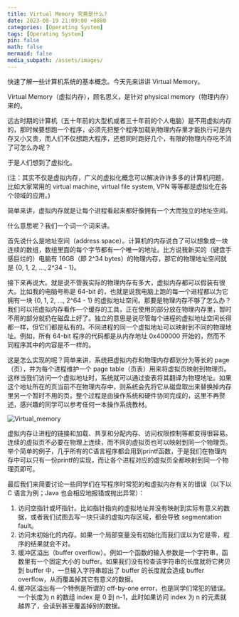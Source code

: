 ```yaml
---
title: Virtual Memory 究竟是什么?
date: 2023-08-19 21:09:00 +0800
categories: [Operating System]
tags: [Operating System]
pin: false
math: false
mermaid: false
media_subpath: /assets/images/
---
```


快速了解一些计算机系统的基本概念。今天先来讲讲 Virtual Memory。

Virtual Memory（虚拟内存），顾名思义，是针对 physical memory（物理内存）来的。

远古时期的计算机（五十年前的大型机或者三十年前的个人电脑）是不用虚拟内存的，那时候要想跑一个程序，必须先把整个程序加载到物理内存里才能执行可是内存又小又贵，而人们不仅想跑大程序，还想同时跑好几个，有限的物理内存吃不消了可怎么办呢？

于是人们想到了虚拟化。

(注：其实不仅是虚拟内存，广义的虚拟化概念可以解决许许多多的计算机问题，比如大家常用的 virtual machine, virtual file system, VPN 等等都是虚拟化在各个领域的应用。)

简单来讲，虚拟内存就是让每个进程看起来都好像拥有一个大而独立的地址空间。

什么意思呢？我们一个词一个词来讲。

首先说什么是地址空间（address space）。计算机的内存说白了可以想象成一块连续的数组，数组里面的每个字节都有一个唯一的地址。比方说我新买的（键盘手感巨烂的）电脑有 16GB（即 2^34 bytes）的物理内存，那它的物理地址空间就是 {0, 1, 2, ..., 2^34 - 1}。

接下来再说大。就是说不管我实际的物理内存有多大，虚拟内存都可以假装有很大。比如我的电脑号称是 64-bit 的，也就是说我电脑上跑的每一个进程都以为它拥有一块 {0, 1, 2, ..., 2^64 - 1} 的虚拟地址空间。那要是物理内存不够了怎么办？我们可以把虚拟内存看作一个缓存的工具，正在使用的部分放在物理内存里，暂时不用的部分就扔在磁盘上好了。独立的意思是说尽管每个进程的虚拟地址空间长得都一样，但它们都是私有的。不同进程的同一个虚拟地址可以映射到不同的物理地址。例如，所有 64-bit 程序的代码都是从内存地址 0x400000 开始的，然而不同程序其中的内容是不一样的。

这是怎么实现的呢？简单来讲，系统把虚拟内存和物理内存都划分为等长的 page（页），并为每个进程维护一个 page table（页表）用来将虚拟页映射到物理页。这样当我们访问一个虚拟地址时，系统就可以通过查表将其翻译为物理地址。如果这个地址所在的页当前不在物理内存中，则系统会先将它从磁盘取出来替换掉内存里另一个暂时不用的页。整个过程是由操作系统和硬件协同完成的，这里不再赘述，感兴趣的同学可以参考任何一本操作系统教材。

![Virtual_memory](Virtual_memory.svg)

虚拟内存让进程的链接和加载、共享和分配内存、访问权限控制等都变得很容易。连续的虚拟页不必要在物理上连续，而不同的虚拟页也可以映射到同一个物理页。举个简单的例子，几乎所有的C语言程序都会用到printf函数，于是我们在物理内存中可以只有一份printf的实现，而让各个进程对应的虚拟页全都映射到同一个物理页即可。

最后我们来简要讨论一些同学们在写程序时常犯的和虚拟内存有关的错误（以下以 C 语言为例；Java 也会相应地报错或抛出异常）：

1. 访问空指针或坏指针。比如指针指向的虚拟地址并没有映射到实际有意义的数据，或者我们试图去写一块只读的虚拟内存区域，都会导致 segmentation fault。
2. 访问未初始化的内存。如果一个局部变量没有初始化而我们误以为它是零，程序的结果就会不对。
3. 缓冲区溢出（buffer overflow）。例如一个函数的输入参数是一个字符串，函数里有一个固定大小的 buffer。如果我们没有检查该字符串的长度就将它拷贝到 buffer 中，一旦输入字符串超出了 buffer 的长度就会造成 buffer overflow，从而覆盖掉其它有意义的数据。
4. 缓冲区溢出有一个特例是所谓的 off-by-one error，也是同学们常犯的错误。一个长度为 n 的数组 index 是 0 到 n-1，此时如果访问 index 为 n 的元素就越界了，会读到甚至覆盖掉别的数据。